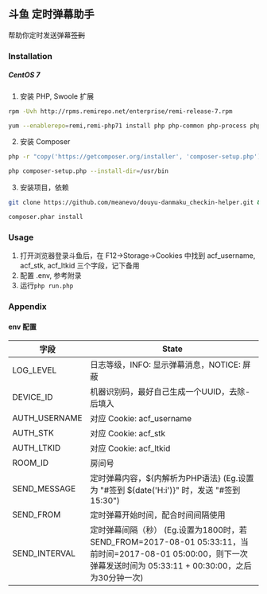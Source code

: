## 斗鱼 定时弹幕助手

帮助你定时发送弹幕~~签到~~

### Installation

##### CentOS 7
1. 安装 PHP, Swoole 扩展
```sh
rpm -Uvh http://rpms.remirepo.net/enterprise/remi-release-7.rpm
```
```sh
yum --enablerepo=remi,remi-php71 install php php-common php-process php-pecl-swoole2 -y
```
2. 安装 Composer
```sh
php -r "copy('https://getcomposer.org/installer', 'composer-setup.php');"
```
```sh
php composer-setup.php --install-dir=/usr/bin
```
3. 安装项目，依赖
```sh
git clone https://github.com/meanevo/douyu-danmaku_checkin-helper.git && cd douyu-danmaku_checkin-helper
```
```sh
composer.phar install
```

### Usage
1. 打开浏览器登录斗鱼后，在 F12->Storage->Cookies 中找到 acf_username, acf_stk, acf_ltkid 三个字段，记下备用
2. 配置 .env, 参考附录
3. 运行```php run.php```

### Appendix
#### env 配置
字段|State
-|-
LOG_LEVEL|日志等级，INFO: 显示弹幕消息，NOTICE: 屏蔽
DEVICE_ID|机器识别码，最好自己生成一个UUID，去除-后填入
AUTH_USERNAME|对应 Cookie: acf_username
AUTH_STK|对应 Cookie: acf_stk
AUTH_LTKID|对应 Cookie: acf_ltkid
ROOM_ID|房间号
SEND_MESSAGE|定时弹幕内容，${内解析为PHP语法} (Eg.设置为 "#签到 ${date('H:i')}" 时，发送 "#签到 15:30")
SEND_FROM|定时弹幕开始时间，配合时间间隔使用
SEND_INTERVAL|定时弹幕间隔（秒） (Eg.设置为1800时，若SEND_FROM=2017-08-01 05:33:11，当前时间=2017-08-01 05:00:00，则下一次弹幕发送时间为 05:33:11 + 00:30:00，之后为30分钟一次)
